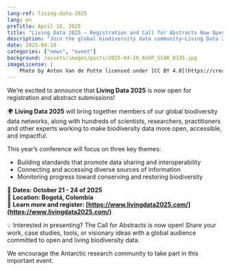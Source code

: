 ```yaml
---
lang-ref: living-data-2025
lang: en
preTitle: April 10, 2025
title: "Living Data 2025 – Registration and Call for Abstracts Now Open!"
description: "Join the global biodiversity data community—Living Data 2025 is now open for registration and abstracts!"
date: 2025-04-10
categories: ["news", "event"]
background: /assets/images/posts/2025-04-10_AVdP_SCAR_0335.jpg
imageLicense: |
    Photo by Anton Van de Putte licensed under [CC BY 4.0](https://creativecommons.org/licenses/by/4.0/)
---
```


We’re excited to announce that **Living Data 2025** is now open for registration and abstract submissions!

🌍 **Living Data 2025** will bring together members of our global biodiversity data networks, along with hundreds of scientists, researchers, practitioners and other experts working to make biodiversity data more open, accessible, and impactful.

This year’s conference will focus on three key themes:

- Building standards that promote data sharing and interoperability
- Connecting and accessing diverse sources of information
- Monitoring progress toward conserving and restoring biodiversity

📅 **Dates: October 21 - 24 of 2025**  
📍 **Location: Bogotá, Colombia**  
🔗 **Learn more and register: [https://www.livingdata2025.com/](https://www.livingdata2025.com/)**

💡 Interested in presenting? The Call for Abstracts is now open! Share your work, case studies, tools, or visionary ideas with a global audience committed to open and living biodiversity data.

We encourage the Antarctic research community to take part in this important event.